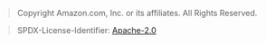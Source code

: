 > Copyright Amazon.com, Inc. or its affiliates. All Rights Reserved.

> SPDX-License-Identifier: [Apache-2.0](https://spdx.org/licenses/Apache-2.0.html)
